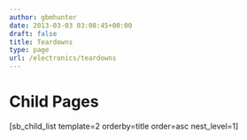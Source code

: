 ```yaml
---
author: gbmhunter
date: 2013-03-03 03:08:45+00:00
draft: false
title: Teardowns
type: page
url: /electronics/teardowns
---
```


# Child Pages




[sb_child_list template=2 orderby=title order=asc nest_level=1]
